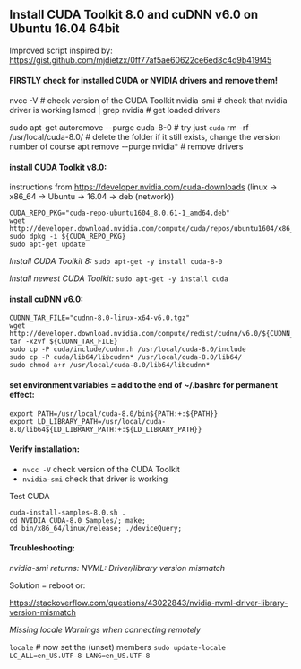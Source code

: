 ## Install CUDA Toolkit 8.0 and cuDNN v6.0 on Ubuntu 16.04 64bit

Improved script inspired by: https://gist.github.com/mjdietzx/0ff77af5ae60622ce6ed8c4d9b419f45

#### FIRSTLY check for installed CUDA or NVIDIA drivers and remove them!
nvcc -V # check version of the CUDA Toolkit
nvidia-smi # check that nvidia driver is working
lsmod | grep nvidia # get loaded drivers

sudo apt-get autoremove --purge cuda-8-0 # try just `cuda`
rm -rf /usr/local/cuda-8.0/ # delete the folder if it still exists, change the version number of course
apt remove --purge nvidia* # remove drivers

#### install CUDA Toolkit v8.0:

instructions from https://developer.nvidia.com/cuda-downloads (linux -> x86_64 -> Ubuntu -> 16.04 -> deb (network))

```
CUDA_REPO_PKG="cuda-repo-ubuntu1604_8.0.61-1_amd64.deb"
wget http://developer.download.nvidia.com/compute/cuda/repos/ubuntu1604/x86_64/${CUDA_REPO_PKG}
sudo dpkg -i ${CUDA_REPO_PKG}
sudo apt-get update
```

*Install CUDA Toolkit 8:*
`sudo apt-get -y install cuda-8-0`

*Install newest CUDA Toolkit:*
`sudo apt-get -y install cuda`


#### install cuDNN v6.0:

```
CUDNN_TAR_FILE="cudnn-8.0-linux-x64-v6.0.tgz"
wget http://developer.download.nvidia.com/compute/redist/cudnn/v6.0/${CUDNN_TAR_FILE}
tar -xzvf ${CUDNN_TAR_FILE}
sudo cp -P cuda/include/cudnn.h /usr/local/cuda-8.0/include
sudo cp -P cuda/lib64/libcudnn* /usr/local/cuda-8.0/lib64/
sudo chmod a+r /usr/local/cuda-8.0/lib64/libcudnn*
```

#### set environment variables = add to the end of ~/.bashrc for permanent effect:

```
export PATH=/usr/local/cuda-8.0/bin${PATH:+:${PATH}}
export LD_LIBRARY_PATH=/usr/local/cuda-8.0/lib64${LD_LIBRARY_PATH:+:${LD_LIBRARY_PATH}}
```


#### Verify installation:

 - `nvcc -V` check version of the CUDA Toolkit
 - `nvidia-smi` check that driver is working

Test CUDA

```
cuda-install-samples-8.0.sh .
cd NVIDIA_CUDA-8.0_Samples/; make;
cd bin/x86_64/linux/release; ./deviceQuery;
```

#### Troubleshooting:

*nvidia-smi returns: NVML: Driver/library version mismatch*

Solution = reboot or:

https://stackoverflow.com/questions/43022843/nvidia-nvml-driver-library-version-mismatch

*Missing locale Warnings when connecting remotely*

`locale` # now set the (unset) members
`sudo update-locale LC_ALL=en_US.UTF-8 LANG=en_US.UTF-8`
